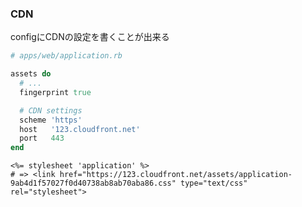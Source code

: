### CDN

configにCDNの設定を書くことが出来る

```ruby
# apps/web/application.rb

assets do
  # ...
  fingerprint true

  # CDN settings
  scheme 'https'
  host   '123.cloudfront.net'
  port   443
end
```

```erb
<%= stylesheet 'application' %>
# => <link href="https://123.cloudfront.net/assets/application-9ab4d1f57027f0d40738ab8ab70aba86.css" type="text/css" rel="stylesheet">
```
